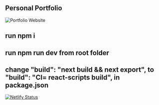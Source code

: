 ## Personal Portfolio

![Portfolio Website](https://i.ibb.co/WgPMpts/image.png)


## run npm i
## run npm run dev from root folder
## change  "build": "next build && next export", to  "build": "CI= react-scripts build", in package.json

[![Netlify Status](https://api.netlify.com/api/v1/badges/a6d41162-9db3-469f-8705-c1b12e74d210/deploy-status)](https://app.netlify.com/sites/personalporfoliowebsite/deploys)